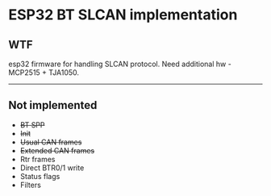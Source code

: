 ESP32 BT SLCAN implementation
=======================

WTF
---

esp32 firmware for handling SLCAN protocol. Need additional hw - MCP2515 + TJA1050.
_______________________

Not implemented
---------------
 - ~~BT SPP~~
 - ~~Init~~
 - ~~Usual CAN frames~~
 - ~~Extended CAN frames~~
 - Rtr frames
 - Direct BTR0/1 write
 - Status flags
 - Filters
